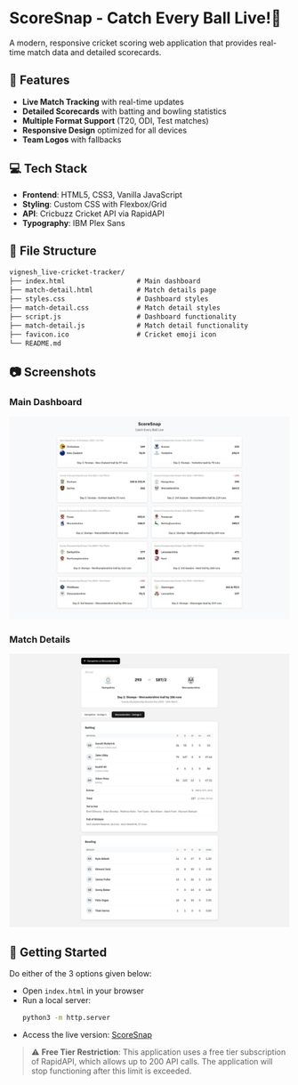 # ScoreSnap - Catch Every Ball Live!🏏

A modern, responsive cricket scoring web application that provides real-time match data and detailed scorecards.


## 🧩 Features
- **Live Match Tracking** with real-time updates
- **Detailed Scorecards** with batting and bowling statistics  
- **Multiple Format Support** (T20, ODI, Test matches)
- **Responsive Design** optimized for all devices
- **Team Logos** with fallbacks

## 💻 Tech Stack
- **Frontend**: HTML5, CSS3, Vanilla JavaScript
- **Styling**: Custom CSS with Flexbox/Grid
- **API**: Cricbuzz Cricket API via RapidAPI
- **Typography**: IBM Plex Sans

## 📂 File Structure
```
vignesh_live-cricket-tracker/
├── index.html                  # Main dashboard
├── match-detail.html           # Match details page
├── styles.css                  # Dashboard styles
├── match-detail.css            # Match detail styles
├── script.js                   # Dashboard functionality
├── match-detail.js             # Match detail functionality
├── favicon.ico                 # Cricket emoji icon
└── README.md
```

## 📷 Screenshots

### Main Dashboard
![Index Screenshot](images/index.jpeg)

### Match Details
![Scoreboard Screenshot](images/scoreboard.jpeg)

## 🚀 Getting Started
Do either of the 3 options given below:
- Open `index.html` in your browser
- Run a local server:
  ```bash
  python3 -m http.server
  ```
- Access the live version: [ScoreSnap](https://https://scoresnap.vercel.app/)

> ⚠️ **Free Tier Restriction**: This application uses a free tier subscription of RapidAPI, which allows up to 200 API calls. The application will stop functioning after this limit is exceeded.
